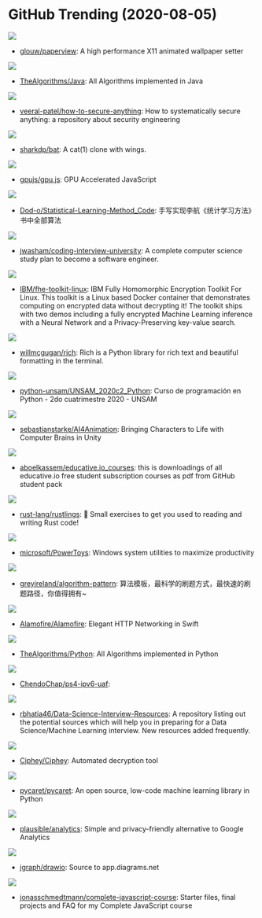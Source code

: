 # GitHub Trending (2020-08-05)

![](https://img.shields.io/badge/C-New%20143-green?style=flat-square&logo=appveyor)
- [glouw/paperview](https://github.com/glouw/paperview): A high performance X11 animated wallpaper setter

![](https://img.shields.io/badge/Java-New%20236-green?style=flat-square&logo=appveyor)
- [TheAlgorithms/Java](https://github.com/TheAlgorithms/Java): All Algorithms implemented in Java

![](https://img.shields.io/badge/none-New%20417-green?style=flat-square&logo=appveyor)
- [veeral-patel/how-to-secure-anything](https://github.com/veeral-patel/how-to-secure-anything): How to systematically secure anything: a repository about security engineering

![](https://img.shields.io/badge/Rust-New%20184-green?style=flat-square&logo=appveyor)
- [sharkdp/bat](https://github.com/sharkdp/bat): A cat(1) clone with wings.

![](https://img.shields.io/badge/JavaScript-New%20209-green?style=flat-square&logo=appveyor)
- [gpujs/gpu.js](https://github.com/gpujs/gpu.js): GPU Accelerated JavaScript

![](https://img.shields.io/badge/Python-New%20117-green?style=flat-square&logo=appveyor)
- [Dod-o/Statistical-Learning-Method_Code](https://github.com/Dod-o/Statistical-Learning-Method_Code): 手写实现李航《统计学习方法》书中全部算法

![](https://img.shields.io/badge/none-New%20634-green?style=flat-square&logo=appveyor)
- [jwasham/coding-interview-university](https://github.com/jwasham/coding-interview-university): A complete computer science study plan to become a software engineer.

![](https://img.shields.io/badge/C%2B%2B-New%20150-green?style=flat-square&logo=appveyor)
- [IBM/fhe-toolkit-linux](https://github.com/IBM/fhe-toolkit-linux): IBM Fully Homomorphic Encryption Toolkit For Linux. This toolkit is a Linux based Docker container that demonstrates computing on encrypted data without decrypting it! The toolkit ships with two demos including a fully encrypted Machine Learning inference with a Neural Network and a Privacy-Preserving key-value search.

![](https://img.shields.io/badge/Python-New%20435-green?style=flat-square&logo=appveyor)
- [willmcgugan/rich](https://github.com/willmcgugan/rich): Rich is a Python library for rich text and beautiful formatting in the terminal.

![](https://img.shields.io/badge/none-New%2022-green?style=flat-square&logo=appveyor)
- [python-unsam/UNSAM_2020c2_Python](https://github.com/python-unsam/UNSAM_2020c2_Python): Curso de programación en Python - 2do cuatrimestre 2020 - UNSAM

![](https://img.shields.io/badge/C%2B%2B-New%2074-green?style=flat-square&logo=appveyor)
- [sebastianstarke/AI4Animation](https://github.com/sebastianstarke/AI4Animation): Bringing Characters to Life with Computer Brains in Unity

![](https://img.shields.io/badge/none-New%20118-green?style=flat-square&logo=appveyor)
- [aboelkassem/educative.io_courses](https://github.com/aboelkassem/educative.io_courses): this is downloadings of all educative.io free student subscription courses as pdf from GitHub student pack

![](https://img.shields.io/badge/Rust-New%20337-green?style=flat-square&logo=appveyor)
- [rust-lang/rustlings](https://github.com/rust-lang/rustlings): 🦀 Small exercises to get you used to reading and writing Rust code!

![](https://img.shields.io/badge/C%2B%2B-New%20421-green?style=flat-square&logo=appveyor)
- [microsoft/PowerToys](https://github.com/microsoft/PowerToys): Windows system utilities to maximize productivity

![](https://img.shields.io/badge/Go-New%20155-green?style=flat-square&logo=appveyor)
- [greyireland/algorithm-pattern](https://github.com/greyireland/algorithm-pattern): 算法模板，最科学的刷题方式，最快速的刷题路径，你值得拥有~

![](https://img.shields.io/badge/Swift-New%2020-green?style=flat-square&logo=appveyor)
- [Alamofire/Alamofire](https://github.com/Alamofire/Alamofire): Elegant HTTP Networking in Swift

![](https://img.shields.io/badge/Python-New%20296-green?style=flat-square&logo=appveyor)
- [TheAlgorithms/Python](https://github.com/TheAlgorithms/Python): All Algorithms implemented in Python

![](https://img.shields.io/badge/JavaScript-New%2019-green?style=flat-square&logo=appveyor)
- [ChendoChap/ps4-ipv6-uaf](https://github.com/ChendoChap/ps4-ipv6-uaf): 

![](https://img.shields.io/badge/none-New%2077-green?style=flat-square&logo=appveyor)
- [rbhatia46/Data-Science-Interview-Resources](https://github.com/rbhatia46/Data-Science-Interview-Resources): A repository listing out the potential sources which will help you in preparing for a Data Science/Machine Learning interview. New resources added frequently.

![](https://img.shields.io/badge/Python-New%20251-green?style=flat-square&logo=appveyor)
- [Ciphey/Ciphey](https://github.com/Ciphey/Ciphey): Automated decryption tool

![](https://img.shields.io/badge/Jupyter%20Notebook-New%20111-green?style=flat-square&logo=appveyor)
- [pycaret/pycaret](https://github.com/pycaret/pycaret): An open source, low-code machine learning library in Python

![](https://img.shields.io/badge/Elixir-New%20100-green?style=flat-square&logo=appveyor)
- [plausible/analytics](https://github.com/plausible/analytics): Simple and privacy-friendly alternative to Google Analytics

![](https://img.shields.io/badge/JavaScript-New%20107-green?style=flat-square&logo=appveyor)
- [jgraph/drawio](https://github.com/jgraph/drawio): Source to app.diagrams.net

![](https://img.shields.io/badge/JavaScript-New%2092-green?style=flat-square&logo=appveyor)
- [jonasschmedtmann/complete-javascript-course](https://github.com/jonasschmedtmann/complete-javascript-course): Starter files, final projects and FAQ for my Complete JavaScript course

